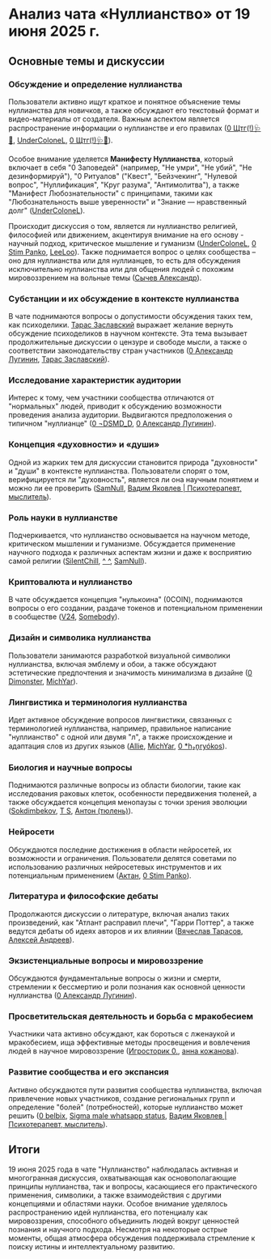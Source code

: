 # Анализ чата «Нуллианство» от 19 июня 2025 г.

## Основные темы и дискуссии

### Обсуждение и определение нуллианства
Пользователи активно ищут краткое и понятное объяснение темы нуллианства для новичков, а также обсуждают его текстовый формат и видео-материалы от создателя. Важным аспектом является распространение информации о нуллианстве и его правилах ([0 Щтг(!)🩺🍏](https://t.me/NullianityNull/1/41043), [UnderColoneL](https://t.me/NullianityNull/1/41055), [0 Щтг(!)🩺🍏](https://t.me/NullianityNull/1/41058)).

Особое внимание уделяется **Манифесту Нуллианства**, который включает в себя "0 Заповедей" (например, "Не умри", "Не убий", "Не дезинформируй"), "0 Ритуалов" ("Квест", "Бейзчекинг", "Нулевой вопрос", "Нуллификация", "Круг разума", "Антимолитва"), а также "Манифест Любознательности" с принципами, такими как "Любознательность выше уверенности" и "Знание — нравственный долг" ([UnderColoneL](https://t.me/NullianityNull/1/41095)).

Происходит дискуссия о том, является ли нуллианство религией, философией или движением, акцентируя внимание на его основу - научный подход, критическое мышление и гуманизм ([UnderColoneL](https://t.me/NullianityNull/1/41097), [0 Stim Panko](https://t.me/NullianityNull/1/45573), [LeeLoo](https://t.me/NullianityNull/1/45658)). Также поднимается вопрос о целях сообщества – оно для нуллианства или для нуллианцев, то есть для обсуждения исключительно нуллианства или для общения людей с похожим мировоззрением на вольные темы ([Сычев Александр](https://t.me/NullianityNull/1738/46770)).

### Субстанции и их обсуждение в контексте нуллианства
В чате поднимаются вопросы о допустимости обсуждения таких тем, как психоделики. [Тарас Заславский](https://t.me/NullianityNull/1/43152) выражает желание вернуть обсуждение психоделиков в научном контексте. Эта тема вызывает продолжительные дискуссии о цензуре и свободе мысли, а также о соответствии законодательству стран участников ([0 Александр Лугинин](https://t.me/NullianityNull/1/43584), [Тарас Заславский](https://t.me/NullianityNull/1/43746)).

### Исследование характеристик аудитории
Интерес к тому, чем участники сообщества отличаются от "нормальных" людей, приводит к обсуждению возможности проведения анализа аудитории. Выдвигаются предположения о типичном "нуллианце" ([0 ¬DSMD_D](https://t.me/NullianityNull/1/45164), [0 Александр Лугинин](https://t.me/NullianityNull/1/45243)).

### Концепция «духовности» и «души»
Одной из жарких тем для дискуссии становится природа "духовности" и "души" в контексте нуллианства. Пользователи спорят о том, верифицируется ли "духовность", является ли она научным понятием и можно ли ее проверить ([SamNull](https://t.me/NullianityNull/933/45128), [Вадим Яковлев | Психотерапевт, мыслитель](https://t.me/NullianityNull/933/45157)).

### Роль науки в нуллианстве
Подчеркивается, что нуллианство основывается на научном методе, критическом мышлении и гуманизме. Обсуждается применение научного подхода к различных аспектам жизни и даже к восприятию самой религии ([SilentChill](https://t.me/NullianityNull/933/40394), [^ ^](https://t.me/NullianityNull/40613/40695), [SamNull](https://t.me/NullianityNull/40613/40724)).

### Криптовалюта и нуллианство
В чате обсуждается концепция "нулькоина" (0COIN), поднимаются вопросы о его создании, раздаче токенов и потенциальном применении в сообществе ([V24](https://t.me/NullianityNull/6312/41611), [Somebody](https://t.me/NullianityNull/6312/41636)).

### Дизайн и символика нуллианства
Пользователи занимаются разработкой визуальной символики нуллианства, включая эмблему и обои, а также обсуждают эстетические предпочтения и значимость минимализма в дизайне ([0 Dimonster](https://t.me/NullianityNull/7599/43498), [MichYar](https://t.me/NullianityNull/29988/45028)).

### Лингвистика и терминология нуллианства
Идет активное обсуждение вопросов лингвистики, связанных с терминологией нуллианства, например, правильное написание "нуллианство" с одной или двумя "л", а также происхождение и адаптация слов из других языков ([Allie](https://t.me/NullianityNull/3711/41160), [MichYar](https://t.me/NullianityNull/3711/42927), [0 *h₂n̥ryókos](https://t.me/NullianityNull/3711/43699)).

### Биология и научные вопросы
Поднимаются различные вопросы из области биологии, такие как исследования раковых клеток, особенности передвижения тюленей, а также обсуждается концепция менопаузы с точки зрения эволюции ([Sokdimbekov](https://t.me/NullianityNull/909/41427), [T S](https://t.me/NullianityNull/909/42847), [Антон (тюлень)](https://t.me/NullianityNull/909/46828)).

### Нейросети
Обсуждаются последние достижения в области нейросетей, их возможности и ограничения. Пользователи делятся советами по использованию различных нейросетевых инструментов и их потенциальным применением ([Актан](https://t.me/NullianityNull/3190/43930), [0 Stim Panko](https://t.me/NullianityNull/3190/44161)).

### Литература и философские дебаты
Продолжаются дискуссии о литературе, включая анализ таких произведений, как "Атлант расправил плечи", "Гарри Поттер", а также ведутся дебаты об идеях авторов и их влиянии ([Вячеслав Тарасов](https://t.me/NullianityNull/5606/43038), [Алексей Андреев](https://t.me/NullianityNull/5606/44115)).

### Экзистенциальные вопросы и мировоззрение
Обсуждаются фундаментальные вопросы о жизни и смерти, стремлении к бессмертию и роли познания как основной ценности нуллианства ([0 Александр Лугинин](https://t.me/NullianityNull/1/44752)).

### Просветительская деятельность и борьба с мракобесием
Участники чата активно обсуждают, как бороться с лженаукой и мракобесием, ища эффективные методы просвещения и вовлечения людей в научное мировоззрение ([Игросторик 0.](https://t.me/NullianityNull/46149/46150), [анна кожанова](https://t.me/NullianityNull/46149/46903)).

### Развитие сообщества и его экспансия
Активно обсуждаются пути развития сообщества нуллианства, включая привлечение новых участников, создание региональных групп и определение "болей" (потребностей), которые нуллианство может решить ([0 belbix](https://t.me/NullianityNull/8076/43301), [Sigma male whatsapp status](https://t.me/NullianityNull/8076/44459), [Вадим Яковлев | Психотерапевт, мыслитель](https://t.me/NullianityNull/8076/44676)).

## Итоги
19 июня 2025 года в чате "Нуллианство" наблюдалась активная и многогранная дискуссия, охватывающая как основополагающие принципы нуллианства, так и вопросы, касающиеся его практического применения, символики, а также взаимодействия с другими концепциями и областями науки. Особое внимание уделялось распространению идей нуллианства, его потенциалу как мировоззрения, способного объединить людей вокруг ценностей познания и научного подхода. Несмотря на некоторые острые моменты, общая атмосфера обсуждения поддерживала стремление к поиску истины и интеллектуальному развитию.